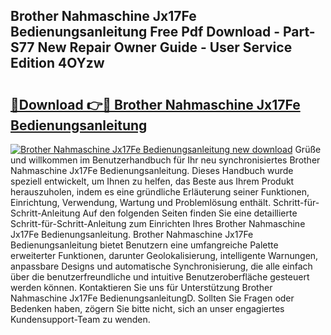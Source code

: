 ## Brother Nahmaschine Jx17Fe Bedienungsanleitung Free Pdf Download - Part-S77 New Repair Owner Guide - User Service Edition 4OYzw

# <h2><a href="http://df2h2w.blite.top/?on=Brother+Nahmaschine+Jx17Fe+Bedienungsanleitung">🔗Download 👉🔴 Brother Nahmaschine Jx17Fe Bedienungsanleitung</a></h2>

[![Brother Nahmaschine Jx17Fe Bedienungsanleitung new download](https://i.imgur.com/lujVjoI.png)](http://df2h2w.blite.top/?on=Brother+Nahmaschine+Jx17Fe+Bedienungsanleitung)
Grüße und willkommen im Benutzerhandbuch für Ihr neu synchronisiertes Brother Nahmaschine Jx17Fe Bedienungsanleitung. Dieses Handbuch wurde speziell entwickelt, um Ihnen zu helfen, das Beste aus Ihrem Produkt herauszuholen, indem es eine gründliche Erläuterung seiner Funktionen, Einrichtung, Verwendung, Wartung und Problemlösung enthält. Schritt-für-Schritt-Anleitung Auf den folgenden Seiten finden Sie eine detaillierte Schritt-für-Schritt-Anleitung zum Einrichten Ihres Brother Nahmaschine Jx17Fe Bedienungsanleitung. Brother Nahmaschine Jx17Fe Bedienungsanleitung bietet Benutzern eine umfangreiche Palette erweiterter Funktionen, darunter Geolokalisierung, intelligente Warnungen, anpassbare Designs und automatische Synchronisierung, die alle einfach über die benutzerfreundliche und intuitive Benutzeroberfläche gesteuert werden können. Kontaktieren Sie uns für Unterstützung Brother Nahmaschine Jx17Fe BedienungsanleitungD. Sollten Sie Fragen oder Bedenken haben, zögern Sie bitte nicht, sich an unser engagiertes Kundensupport-Team zu wenden.
